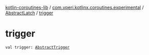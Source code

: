[kotlin-coroutines-lib](../../index.md) / [com.vperi.kotlinx.coroutines.experimental](../index.md) / [AbstractLatch](index.md) / [trigger](./trigger.md)

# trigger

`val trigger: `[`AbstractTrigger`](../-abstract-trigger/index.md)